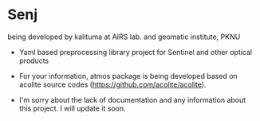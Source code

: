 # Senj

being developed by kalituma at AIRS lab. and geomatic institute, PKNU

- Yaml based preprocessing library project for Sentinel and other optical products

- For your information, atmos package is being developed based on acolite source codes (https://github.com/acolite/acolite).

- I'm sorry about the lack of documentation and any information about this project. I will update it soon.